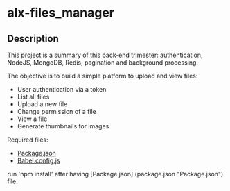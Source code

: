 # alx-files_manager

## Description 
This project is a summary of this back-end trimester: authentication, NodeJS, MongoDB, Redis, pagination and background processing.

The objective is to build a simple platform to upload and view files:

* User authentication via a token
* List all files
* Upload a new file
* Change permission of a file
* View a file
* Generate thumbnails for images

Required files:
* [Package.json](package.json "Package.json")
* [Babel.config.js](babel.config.js "Babel.config.js") 


run 'npm install' after having [Package.json] (package.json "Package.json") file. 